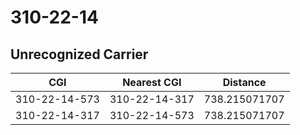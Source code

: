 # 310-22-14
## Unrecognized Carrier


| CGI | Nearest CGI | Distance |
|-----|-------------|----------|
| 310-22-14-573 | 310-22-14-317 | 738.215071707 |
| 310-22-14-317 | 310-22-14-573 | 738.215071707 |
